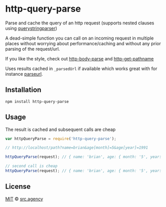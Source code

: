 # http-query-parse

Parse and cache the query of an http request (supports nested clauses
using [querystringparser](https://github.com/petkaantonov/querystringparser))

A dead-simple function you can call on an incoming request in
multiple places without worrying about performance/caching and
without any prior parsing of the request/url.

If you like the style, check out
[http-body-parse](https://github.com/tjconcept/njs-http-body-parse)
and [http-get-pathname](https://github.com/tjconcept/njs-http-get-pathname)

Uses results cached in `_parsedUrl` if available which works great with
for instance [parseurl](https://www.npmjs.org/package/parseurl).

## Installation

```shell
npm install http-query-parse
```

## Usage

The result is cached and subsequent calls are cheap

```js
var httpQueryParse = require('http-query-parse');

// http://localhost/path?name=brian&age[month]=5&age[year]=1991

httpQueryParse(request); // { name: 'brian', age: { month: '5', year: '1991' } }

// second call is cheap
httpQueryParse(request); // { name: 'brian', age: { month: '5', year: '1991' } }
```

## License

[MIT](http://opensource.org/licenses/MIT) © [src.agency](http://src.agency)
